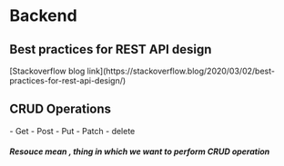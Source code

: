 <h1>Backend</h1>
<h2>
Best practices for REST API design
</h2>
[Stackoverflow blog link](https://stackoverflow.blog/2020/03/02/best-practices-for-rest-api-design/)

<h2>
CRUD Operations</h2>
- Get
- Post 
- Put 
- Patch 
- delete 

<h5>Resouce mean , thing in which we want to perform CRUD operation</h5>